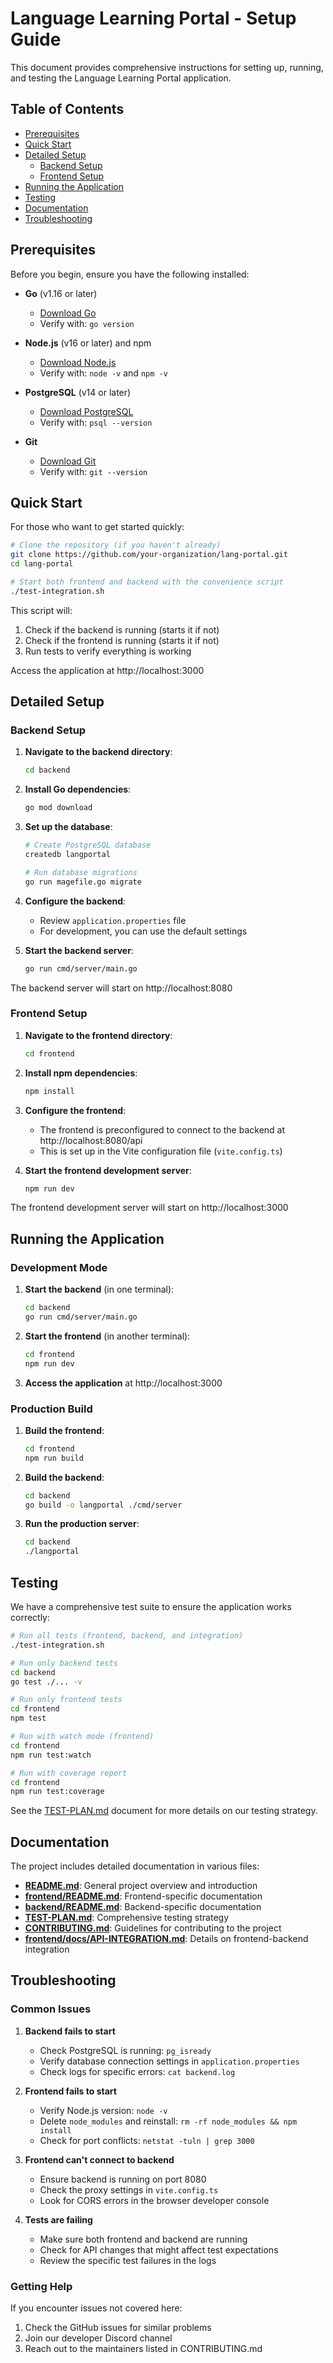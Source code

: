 # Language Learning Portal - Setup Guide

This document provides comprehensive instructions for setting up, running, and testing the Language Learning Portal application.

## Table of Contents

- [Prerequisites](#prerequisites)
- [Quick Start](#quick-start)
- [Detailed Setup](#detailed-setup)
  - [Backend Setup](#backend-setup)
  - [Frontend Setup](#frontend-setup)
- [Running the Application](#running-the-application)
- [Testing](#testing)
- [Documentation](#documentation)
- [Troubleshooting](#troubleshooting)

## Prerequisites

Before you begin, ensure you have the following installed:

- **Go** (v1.16 or later)
  - [Download Go](https://golang.org/dl/)
  - Verify with: `go version`

- **Node.js** (v16 or later) and npm
  - [Download Node.js](https://nodejs.org/)
  - Verify with: `node -v` and `npm -v`

- **PostgreSQL** (v14 or later)
  - [Download PostgreSQL](https://www.postgresql.org/download/)
  - Verify with: `psql --version`

- **Git**
  - [Download Git](https://git-scm.com/downloads)
  - Verify with: `git --version`

## Quick Start

For those who want to get started quickly:

```bash
# Clone the repository (if you haven't already)
git clone https://github.com/your-organization/lang-portal.git
cd lang-portal

# Start both frontend and backend with the convenience script
./test-integration.sh
```

This script will:
1. Check if the backend is running (starts it if not)
2. Check if the frontend is running (starts it if not)
3. Run tests to verify everything is working

Access the application at http://localhost:3000

## Detailed Setup

### Backend Setup

1. **Navigate to the backend directory**:
   ```bash
   cd backend
   ```

2. **Install Go dependencies**:
   ```bash
   go mod download
   ```

3. **Set up the database**:
   ```bash
   # Create PostgreSQL database
   createdb langportal

   # Run database migrations
   go run magefile.go migrate
   ```

4. **Configure the backend**:
   - Review `application.properties` file
   - For development, you can use the default settings

5. **Start the backend server**:
   ```bash
   go run cmd/server/main.go
   ```

The backend server will start on http://localhost:8080

### Frontend Setup

1. **Navigate to the frontend directory**:
   ```bash
   cd frontend
   ```

2. **Install npm dependencies**:
   ```bash
   npm install
   ```

3. **Configure the frontend**:
   - The frontend is preconfigured to connect to the backend at http://localhost:8080/api
   - This is set up in the Vite configuration file (`vite.config.ts`)

4. **Start the frontend development server**:
   ```bash
   npm run dev
   ```

The frontend development server will start on http://localhost:3000

## Running the Application

### Development Mode

1. **Start the backend** (in one terminal):
   ```bash
   cd backend
   go run cmd/server/main.go
   ```

2. **Start the frontend** (in another terminal):
   ```bash
   cd frontend
   npm run dev
   ```

3. **Access the application** at http://localhost:3000

### Production Build

1. **Build the frontend**:
   ```bash
   cd frontend
   npm run build
   ```

2. **Build the backend**:
   ```bash
   cd backend
   go build -o langportal ./cmd/server
   ```

3. **Run the production server**:
   ```bash
   cd backend
   ./langportal
   ```

## Testing

We have a comprehensive test suite to ensure the application works correctly:

```bash
# Run all tests (frontend, backend, and integration)
./test-integration.sh

# Run only backend tests
cd backend
go test ./... -v

# Run only frontend tests
cd frontend
npm test

# Run with watch mode (frontend)
cd frontend
npm run test:watch

# Run with coverage report
cd frontend
npm run test:coverage
```

See the [TEST-PLAN.md](TEST-PLAN.md) document for more details on our testing strategy.

## Documentation

The project includes detailed documentation in various files:

- **[README.md](README.md)**: General project overview and introduction
- **[frontend/README.md](frontend/README.md)**: Frontend-specific documentation
- **[backend/README.md](backend/README.md)**: Backend-specific documentation
- **[TEST-PLAN.md](TEST-PLAN.md)**: Comprehensive testing strategy
- **[CONTRIBUTING.md](CONTRIBUTING.md)**: Guidelines for contributing to the project
- **[frontend/docs/API-INTEGRATION.md](frontend/docs/API-INTEGRATION.md)**: Details on frontend-backend integration

## Troubleshooting

### Common Issues

1. **Backend fails to start**
   - Check PostgreSQL is running: `pg_isready`
   - Verify database connection settings in `application.properties`
   - Check logs for specific errors: `cat backend.log`

2. **Frontend fails to start**
   - Verify Node.js version: `node -v`
   - Delete `node_modules` and reinstall: `rm -rf node_modules && npm install`
   - Check for port conflicts: `netstat -tuln | grep 3000`

3. **Frontend can't connect to backend**
   - Ensure backend is running on port 8080
   - Check the proxy settings in `vite.config.ts`
   - Look for CORS errors in the browser developer console

4. **Tests are failing**
   - Make sure both frontend and backend are running
   - Check for API changes that might affect test expectations
   - Review the specific test failures in the logs

### Getting Help

If you encounter issues not covered here:

1. Check the GitHub issues for similar problems
2. Join our developer Discord channel
3. Reach out to the maintainers listed in CONTRIBUTING.md 